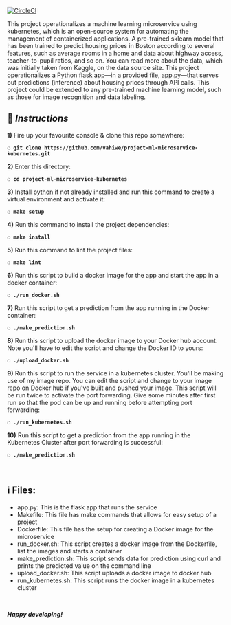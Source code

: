 [![CircleCI](https://circleci.com/gh/MISTOM/project-ml-microservice-kubernetes.svg?style=svg)](https://circleci.com/gh/vahiwe/project-ml-microservice-kubernetes)

This project operationalizes a machine learning microservice using kubernetes, which is an open-source system for automating the management of containerized applications. A pre-trained sklearn model that has been trained to predict housing prices in Boston according to several features, such as average rooms in a home and data about highway access, teacher-to-pupil ratios, and so on. You can read more about the data, which was initially taken from Kaggle, on the data source site. This project operationalizes a Python flask app—in a provided file, app.py—that serves out predictions (inference) about housing prices through API calls. This project could be extended to any pre-trained machine learning model, such as those for image recognition and data labeling.

## :page_with_curl:  _Instructions_

**1)** Fire up your favourite console & clone this repo somewhere:

__`❍ git clone https://github.com/vahiwe/project-ml-microservice-kubernetes.git`__

**2)** Enter this directory:

__`❍ cd project-ml-microservice-kubernetes`__

**3)** Install [python](https://www.python.org/) if not already installed and run this command to create a virtual environment and activate it:

__`❍ make setup`__

**4)** Run this command to install the project dependencies:

__`❍ make install`__

**5)** Run this command to lint the project files:

__`❍ make lint`__

**6)** Run this script to build a docker image for the app and start the app in a docker container:

__`❍ ./run_docker.sh `__

**7)** Run this script to get a prediction from the app running in the Docker container:

__`❍ ./make_prediction.sh `__

**8)** Run this script to upload the docker image to your Docker hub account. Note you'll have to edit the script and change the Docker ID to yours:

__`❍ ./upload_docker.sh `__

**9)** Run this script to run the service in a kubernetes cluster. You'll be making use of my image repo. You can edit the script and change to your image repo on Docker hub if you've built and pushed your image. This script will be run twice to activate the port forwarding. Give some minutes after first run so that the pod can be up and running before attempting port forwarding:

__`❍ ./run_kubernetes.sh `__

**10)** Run this script to get a prediction from the app running in the Kubernetes Cluster after port forwarding is successful:

__`❍ ./make_prediction.sh `__

&nbsp;

## :information_source: Files:

* app.py: This is the flask app that runs the service
* Makefile: This file has make commands that allows for easy setup of a project
* Dockerfile: This file has the setup for creating a Docker image for the microservice
* run_docker.sh: This script creates a docker image from the Dockerfile, list the images and starts a container
* make_prediction.sh: This script sends data for prediction using curl and prints the predicted value on the command line
* upload_docker.sh: This script uploads a docker image to docker hub
* run_kubernetes.sh: This script runs the docker image in a kubernetes cluster

&nbsp;

__*Happy developing!*__
